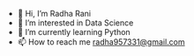 - 👋 Hi, I’m Radha Rani
- 👀 I’m interested in Data Science
- 🌱 I’m currently learning Python
- 📫 How to reach me radha957331@gmail.com

<!---
radha95733/radha95733 is a ✨ special ✨ repository because its `README.md` (this file) appears on your GitHub profile.
You can click the Preview link to take a look at your changes.
--->
